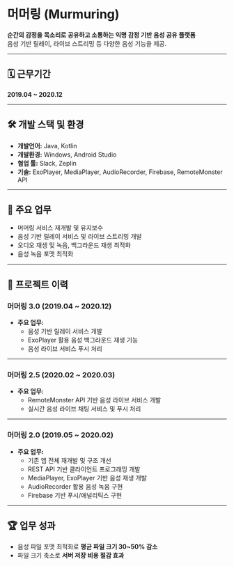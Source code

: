 # 머머링 (Murmuring)

**순간의 감정을 목소리로 공유하고 소통하는 익명 감정 기반 음성 공유 플랫폼**  
음성 기반 릴레이, 라이브 스트리밍 등 다양한 음성 기능을 제공.

---

## 🗓 근무기간
**2019.04 ~ 2020.12**

---

## 🛠 개발 스택 및 환경
- **개발언어:** Java, Kotlin
- **개발환경:** Windows, Android Studio
- **협업 툴:** Slack, Zeplin
- **기술:** ExoPlayer, MediaPlayer, AudioRecorder, Firebase, RemoteMonster API

---

## 🚀 주요 업무
- 머머링 서비스 재개발 및 유지보수
- 음성 기반 릴레이 서비스 및 라이브 스트리밍 개발
- 오디오 재생 및 녹음, 백그라운드 재생 최적화
- 음성 녹음 포맷 최적화

---

## 📌 프로젝트 이력

### **머머링 3.0 (2019.04 ~ 2020.12)**  
- **주요 업무:**  
  - 음성 기반 릴레이 서비스 개발  
  - ExoPlayer 활용 음성 백그라운드 재생 기능  
  - 음성 라이브 서비스 푸시 처리  

---

### **머머링 2.5 (2020.02 ~ 2020.03)**  
- **주요 업무:**  
  - RemoteMonster API 기반 음성 라이브 서비스 개발  
  - 실시간 음성 라이브 채팅 서비스 및 푸시 처리  

---

### **머머링 2.0 (2019.05 ~ 2020.02)**  
- **주요 업무:**  
  - 기존 앱 전체 재개발 및 구조 개선  
  - REST API 기반 클라이언트 프로그래밍 개발  
  - MediaPlayer, ExoPlayer 기반 음성 재생 개발  
  - AudioRecorder 활용 음성 녹음 구현  
  - Firebase 기반 푸시/애널리틱스 구현  

---

## 🏆 업무 성과
- 음성 파일 포맷 최적화로 **평균 파일 크기 30~50% 감소**  
- 파일 크기 축소로 **서버 저장 비용 절감 효과**  
